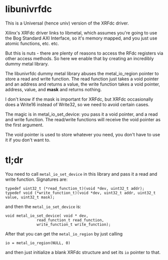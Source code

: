 # libunivrfdc

This is a Universal (hence univ) version of the XRFdc driver.

Xilinx's XRFdc driver links to libmetal, which assumes you're
going to use the Bog Standard AXI Interface, so it's memory
mapped, and you just use atomic functions, etc. etc.

But this is nuts - there are plenty of reasons to access
the RFdc registers via other access methods. So here we
enable that by creating an incredibly dummy metal library.

The libunivrfdc dummy metal library abuses the metal_io_region
pointer to store a read and write function. The read function
just takes a void pointer and an address and returns a value,
the write function takes a void pointer, address, value, and __mask__
and returns nothing.

I don't know if the mask is important for XRFdc, but XRFdc
occasionally does a Write16 instead of Write32, so we need
to avoid certain cases.

The magic is in metal_io_set_device: you pass it a void pointer,
and a read and write function. The read/write functions will
receive the void pointer as the first argument.

The void pointer is used to store whatever you need, you don't
have to use it if you don't want to.

# tl;dr

You need to call ``metal_io_set_device`` in this library
and pass it a read and write function. Signatures are:
```
typedef uint32_t (*read_function_t)(void *dev, uint32_t addr);
typedef void (*write_function_t)(void *dev, uint32_t addr, uint32_t value, uint32_t mask);
```

and then the ``metal_io_set_device`` is:
```
void metal_io_set_device( void * dev,
			  read_function_t read_function,
			  write_function_t write_function);
```
After that you can get the ``metal_io_region`` by just calling
```
io = metal_io_region(NULL, 0)
```
and then just initialize a blank XRFdc structure and set its ``io`` pointer to that.
